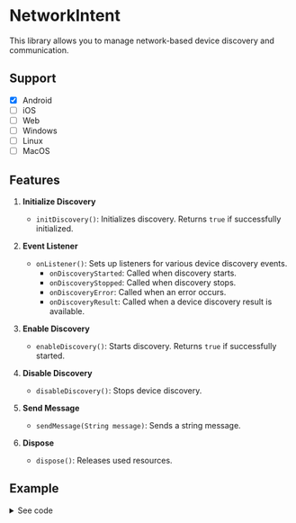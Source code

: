 
# NetworkIntent

This library allows you to manage network-based device discovery and communication.

## Support
- [x] Android
- [ ] iOS
- [ ] Web
- [ ] Windows
- [ ] Linux
- [ ] MacOS

## Features

1. **Initialize Discovery**
   - `initDiscovery()`: Initializes discovery. Returns `true` if successfully initialized.

2. **Event Listener**
   - `onListener()`: Sets up listeners for various device discovery events.
     - `onDiscoveryStarted`: Called when discovery starts.
     - `onDiscoveryStopped`: Called when discovery stops.
     - `onDiscoveryError`: Called when an error occurs.
     - `onDiscoveryResult`: Called when a device discovery result is available.

3. **Enable Discovery**
   - `enableDiscovery()`: Starts discovery. Returns `true` if successfully started.

4. **Disable Discovery**
   - `disableDiscovery()`: Stops device discovery.

5. **Send Message**
   - `sendMessage(String message)`: Sends a string message.

6. **Dispose**
   - `dispose()`: Releases used resources.


## Example
<details>
<summary>See code</summary>
<div markdown="1">

```dart
import 'dart:async';

import 'package:flutter/material.dart';
import 'package:network_intent/network_intent.dart';

void main() {
  runApp(const MyApp());
}

class MyApp extends StatefulWidget {
  const MyApp({super.key});

  @override
  State<MyApp> createState() => _MyAppState();
}

class _MyAppState extends State<MyApp> {
  final _networkIntent = NetworkIntent();

  StreamSubscription<dynamic>? onListener;

  final StringBuffer _stringBuffer = StringBuffer();

  @override
  void initState() {
    super.initState();
    _start();
  }

  @override
  void dispose() {
    _stop();
    super.dispose();
  }

  void _start() async {
    final isInit = await _networkIntent.initDiscovery();

    _setMsg('isInit: $isInit');

    onListener ??= _networkIntent.onListener(
      onDiscoveryStarted: (result) {
        _setMsg('onDiscoveryStarted: $result');
      },
      onDiscoveryStopped: (result) {
        _setMsg('onDiscoveryStopped: $result');
      },
      onDiscoveryError: (error) {
        _setMsg('onDiscoveryError: $error');
      },
      onDiscoveryResult: (address, result) {
        _setMsg('onDiscoveryResult: $address, $result');
      },
    );

    try {
      await _networkIntent.enableDiscovery();
    } catch (e) {
      _setMsg('enableDiscovery error: $e');
    }

    _networkIntent.sendMessage('테스트');
  }

  void _stop() async {
    await _networkIntent.dispose();
  }

  void _setMsg(String text) {
    setState(() {
      _stringBuffer.writeln(text);
    });
  }

  @override
  Widget build(BuildContext context) {
    return MaterialApp(
      home: Scaffold(
        appBar: AppBar(
          title: const Text('NetworkIntent example app'),
        ),
        body: Center(
          child: Text(
            _stringBuffer.toString(),
          ),
        ),
      ),
    );
  }
}
```

</div>
</details>
